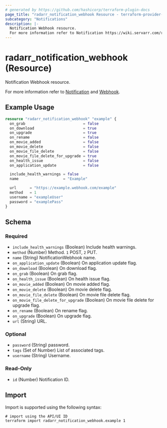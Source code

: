 ```yaml
---
# generated by https://github.com/hashicorp/terraform-plugin-docs
page_title: "radarr_notification_webhook Resource - terraform-provider-radarr"
subcategory: "Notifications"
description: |-
  Notification Webhook resource.
  For more information refer to Notification https://wiki.servarr.com/radarr/settings#connect and Webhook https://wiki.servarr.com/radarr/supported#webhook.
---
```


# radarr_notification_webhook (Resource)

<!-- subcategory:Notifications -->Notification Webhook resource.
For more information refer to [Notification](https://wiki.servarr.com/radarr/settings#connect) and [Webhook](https://wiki.servarr.com/radarr/supported#webhook).

## Example Usage

```terraform
resource "radarr_notification_webhook" "example" {
  on_grab                          = false
  on_download                      = true
  on_upgrade                       = true
  on_rename                        = false
  on_movie_added                   = false
  on_movie_delete                  = false
  on_movie_file_delete             = false
  on_movie_file_delete_for_upgrade = true
  on_health_issue                  = false
  on_application_update            = false

  include_health_warnings = false
  name                    = "Example"

  url      = "https://example.webhook.com/example"
  method   = 1
  username = "exampleUser"
  password = "examplePass"
}
```

<!-- schema generated by tfplugindocs -->
## Schema

### Required

- `include_health_warnings` (Boolean) Include health warnings.
- `method` (Number) Method. `1` POST, `2` PUT.
- `name` (String) NotificationWebhook name.
- `on_application_update` (Boolean) On application update flag.
- `on_download` (Boolean) On download flag.
- `on_grab` (Boolean) On grab flag.
- `on_health_issue` (Boolean) On health issue flag.
- `on_movie_added` (Boolean) On movie added flag.
- `on_movie_delete` (Boolean) On movie delete flag.
- `on_movie_file_delete` (Boolean) On movie file delete flag.
- `on_movie_file_delete_for_upgrade` (Boolean) On movie file delete for upgrade flag.
- `on_rename` (Boolean) On rename flag.
- `on_upgrade` (Boolean) On upgrade flag.
- `url` (String) URL.

### Optional

- `password` (String) password.
- `tags` (Set of Number) List of associated tags.
- `username` (String) Username.

### Read-Only

- `id` (Number) Notification ID.

## Import

Import is supported using the following syntax:

```shell
# import using the API/UI ID
terraform import radarr_notification_webhook.example 1
```
